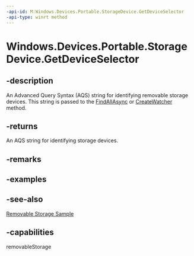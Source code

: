 ```yaml
---
-api-id: M:Windows.Devices.Portable.StorageDevice.GetDeviceSelector
-api-type: winrt method
---
```


<!-- Method syntax
public string GetDeviceSelector()
-->

# Windows.Devices.Portable.StorageDevice.GetDeviceSelector

## -description
An Advanced Query Syntax (AQS) string for identifying removable storage devices. This string is passed to the [FindAllAsync](../windows.devices.enumeration/deviceinformation_findallasync_1257462890.md) or [CreateWatcher](../windows.devices.enumeration/deviceinformation_createwatcher_1506431823.md) method.

## -returns
An AQS string for identifying storage devices.

## -remarks

## -examples

## -see-also
[Removable Storage Sample](https://github.com/microsoftarchive/msdn-code-gallery-microsoft/tree/master/Official%20Windows%20Platform%20Sample/Windows%208.1%20Store%20app%20samples/%5BC%23%5D-Windows%208.1%20Store%20app%20samples/Removable%20storage%20sample)

## -capabilities
removableStorage
